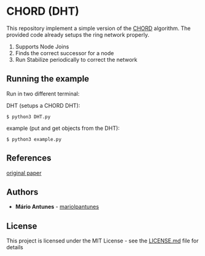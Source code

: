 # CHORD (DHT)

This repository implement a simple version of the [CHORD](https://en.wikipedia.org/wiki/Chord_(peer-to-peer)) algorithm.
The provided code already setups the ring network properly.
1. Supports Node Joins
2. Finds the correct successor for a node
3. Run Stabilize periodically to correct the network


## Running the example
Run in two different terminal:

DHT (setups a CHORD DHT):
```console
$ python3 DHT.py
```
example (put and get objects from the DHT):
```console
$ python3 example.py
```

## References

[original paper](https://pdos.csail.mit.edu/papers/ton:chord/paper-ton.pdf)

## Authors

* **Mário Antunes** - [mariolpantunes](https://github.com/mariolpantunes)

## License

This project is licensed under the MIT License - see the [LICENSE.md](LICENSE.md) file for details
